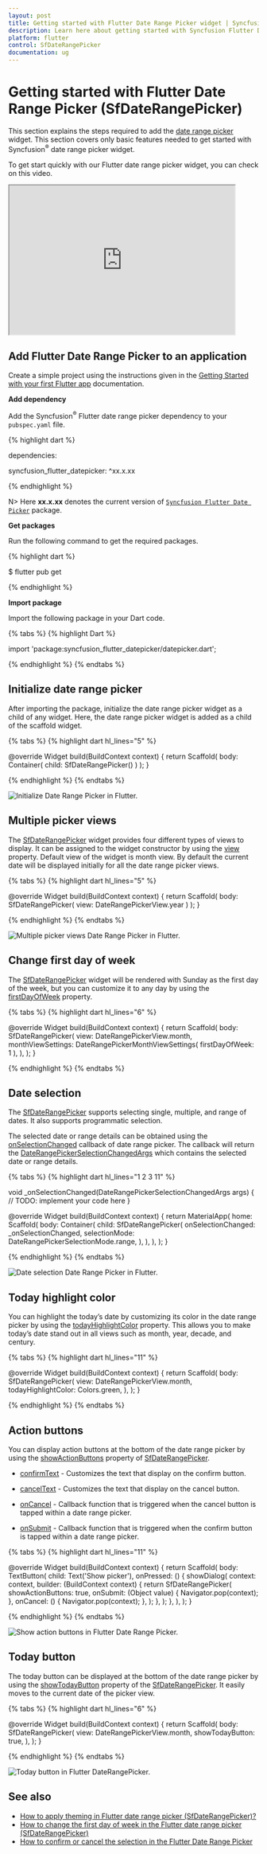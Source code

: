 ```yaml
---
layout: post
title: Getting started with Flutter Date Range Picker widget | Syncfusion
description: Learn here about getting started with Syncfusion Flutter Date Range Picker (SfDateRangePicker) widget, its elements, and more.
platform: flutter
control: SfDateRangePicker
documentation: ug
---
```


# Getting started with Flutter Date Range Picker (SfDateRangePicker)

This section explains the steps required to add the [date range picker](https://www.syncfusion.com/flutter-widgets/flutter-daterangepicker) widget. This section covers only basic features needed to get started with Syncfusion<sup>&reg;</sup> date range picker widget.

To get start quickly with our Flutter date range picker widget, you can check on this video.

<style>#flutterDateRangePickerVideoTutorial{width : 90% !important; height: 300px !important }</style>
<iframe id='flutterDateRangePickerVideoTutorial' src='https://www.youtube.com/embed/3TyuUVExuPs'></iframe>

## Add Flutter Date Range Picker to an application

Create a simple project using the instructions given in the [Getting Started with your first Flutter app](https://docs.flutter.dev/get-started/test-drive#choose-your-ide) documentation.

**Add dependency**

Add the Syncfusion<sup>&reg;</sup> Flutter date range picker dependency to your `pubspec.yaml` file.

{% highlight dart %}

dependencies:

syncfusion_flutter_datepicker: ^xx.x.xx

{% endhighlight %}

N> Here **xx.x.xx** denotes the current version of [`Syncfusion Flutter Date Picker`](https://pub.dev/packages/syncfusion_flutter_datepicker/versions) package.

**Get packages** 

Run the following command to get the required packages.

{% highlight dart %}

$ flutter pub get

{% endhighlight %}

**Import package**

Import the following package in your Dart code.

{% tabs %}
{% highlight Dart %}

import 'package:syncfusion_flutter_datepicker/datepicker.dart';

{% endhighlight %}
{% endtabs %}

## Initialize date range picker

After importing the package, initialize the date range picker widget as a child of any widget. Here, the date range picker widget is added as a child of the scaffold widget.

{% tabs %}
{% highlight dart hl_lines="5" %}

  @override
  Widget build(BuildContext context) {
    return Scaffold(
      body: Container(
        child: SfDateRangePicker()
      )
    );
  }
	
{% endhighlight %}
{% endtabs %}

![Initialize Date Range Picker in Flutter.](images/getting-started/flutter-daterangepicker-initialize.png)

## Multiple picker views

The [SfDateRangePicker](https://pub.dev/documentation/syncfusion_flutter_datepicker/latest/datepicker/SfDateRangePicker-class.html) widget provides four different types of views to display. It can be assigned to the widget constructor by using the [view](https://pub.dev/documentation/syncfusion_flutter_datepicker/latest/datepicker/SfDateRangePicker/view.html) property. Default view of the widget is month view. By default the current date will be displayed initially for all the date range picker views.

{% tabs %}
{% highlight dart hl_lines="5" %}

  @override
  Widget build(BuildContext context) {
    return Scaffold(
      body: SfDateRangePicker(
        view: DateRangePickerView.year
      )
    );
  }

{% endhighlight %}
{% endtabs %}

![Multiple picker views Date Range Picker in Flutter.](images/getting-started/flutter-daterangepicker-year-view.png)

## Change first day of week

The [SfDateRangePicker](https://pub.dev/documentation/syncfusion_flutter_datepicker/latest/datepicker/SfDateRangePicker-class.html) widget will be rendered with Sunday as the first day of the week, but you can customize it to any day by using the [firstDayOfWeek](https://pub.dev/documentation/syncfusion_flutter_datepicker/latest/datepicker/DateRangePickerMonthViewSettings/firstDayOfWeek.html) property.

{% tabs %}
{% highlight dart hl_lines="6" %}

  @override
  Widget build(BuildContext context) {
    return Scaffold(
      body: SfDateRangePicker(
        view: DateRangePickerView.month,
        monthViewSettings: DateRangePickerMonthViewSettings(
          firstDayOfWeek: 1
        ),
      ),
    );
  }

{% endhighlight %}
{% endtabs %}

## Date selection

The [SfDateRangePicker](https://pub.dev/documentation/syncfusion_flutter_datepicker/latest/datepicker/SfDateRangePicker-class.html) supports selecting single, multiple, and range of dates. It also supports programmatic selection.

The selected date or range details can be obtained using the [onSelectionChanged](https://pub.dev/documentation/syncfusion_flutter_datepicker/latest/datepicker/SfDateRangePicker/onSelectionChanged.html) callback of date range picker. The callback will return the [DateRangePickerSelectionChangedArgs](https://pub.dev/documentation/syncfusion_flutter_datepicker/latest/datepicker/DateRangePickerSelectionChangedArgs-class.html) which contains the selected date or range details.

{% tabs %}
{% highlight dart hl_lines="1 2 3 11" %}

  void _onSelectionChanged(DateRangePickerSelectionChangedArgs args) {
    // TODO: implement your code here
  }

  @override
  Widget build(BuildContext context) {
    return MaterialApp(
      home: Scaffold(
        body: Container(
          child: SfDateRangePicker(
            onSelectionChanged: _onSelectionChanged,
            selectionMode: DateRangePickerSelectionMode.range,
          ),
        ),
      ),
    );
  }

{% endhighlight %}
{% endtabs %}

![Date selection Date Range Picker in Flutter.](images/getting-started/flutter-daterandepicker-range-selection.png)

## Today highlight color

You can highlight the today’s date by customizing its color in the date range picker by using the [todayHighlightColor](https://pub.dev/documentation/syncfusion_flutter_datepicker/latest/datepicker/SfDateRangePicker/todayHighlightColor.html) property. This allows you to make today’s date stand out in all views such as month, year, decade, and century.


{% tabs %}
{% highlight dart hl_lines="11" %}

  @override
  Widget build(BuildContext context) {
    return Scaffold(
      body: SfDateRangePicker(
        view: DateRangePickerView.month,
        todayHighlightColor: Colors.green,
      ),
    );
  }

{% endhighlight %}
{% endtabs %}

## Action buttons

You can display action buttons at the bottom of the date range picker by using the [showActionButtons](https://pub.dev/documentation/syncfusion_flutter_datepicker/latest/datepicker/SfDateRangePicker/showActionButtons.html) property of [SfDateRangePicker](https://pub.dev/documentation/syncfusion_flutter_datepicker/latest/datepicker/SfDateRangePicker-class.html).

* [confirmText](https://pub.dev/documentation/syncfusion_flutter_datepicker/latest/datepicker/SfDateRangePicker/confirmText.html) - Customizes the text that display on the confirm button.

* [cancelText](https://pub.dev/documentation/syncfusion_flutter_datepicker/latest/datepicker/SfDateRangePicker/cancelText.html) - Customizes the text that display on the cancel button.

* [onCancel](https://pub.dev/documentation/syncfusion_flutter_datepicker/latest/datepicker/SfDateRangePicker/onCancel.html) - Callback function that is triggered when the cancel button is tapped within a date range picker.

* [onSubmit](https://pub.dev/documentation/syncfusion_flutter_datepicker/latest/datepicker/SfDateRangePicker/onSubmit.html) - Callback function that is triggered when the confirm button is tapped within a date range picker.

{% tabs %}
{% highlight dart hl_lines="11" %}

  @override
  Widget build(BuildContext context) {
    return Scaffold(
      body: TextButton(
        child: Text('Show picker'),
        onPressed: () {
          showDialog<Widget>(
            context: context,
            builder: (BuildContext context) {
              return SfDateRangePicker(
                showActionButtons: true,
                onSubmit: (Object value) {
                  Navigator.pop(context);
                },
                onCancel: () {
                  Navigator.pop(context);
                },
              );
            },
          );
        },
      ),
    );
  }     

{% endhighlight %}
{% endtabs %}

![Show action buttons in Flutter Date Range Picker.](images/getting-started/flutter-daterangepicker-confirm-and-cancel-buttons.png)  
  
## Today button

The today button can be displayed at the bottom of the date range picker by using the [showTodayButton](https://pub.dev/documentation/syncfusion_flutter_datepicker/latest/datepicker/SfDateRangePicker/showTodayButton.html) property of the [SfDateRangePicker](https://pub.dev/documentation/syncfusion_flutter_datepicker/latest/datepicker/SfDateRangePicker-class.html). It easily moves to the current date of the picker view.

{% tabs %}
{% highlight dart hl_lines="6" %}

  @override
  Widget build(BuildContext context) {
    return Scaffold(
      body: SfDateRangePicker(
        view: DateRangePickerView.month,
        showTodayButton: true,
      ),
    );
  }

{% endhighlight %}
{% endtabs %}

![Today button in Flutter DateRangePicker.](images/getting-started/flutter-daterangepicker-today-button.jpg)  

## See also

* [How to apply theming in Flutter date range picker (SfDateRangePicker)?](https://support.syncfusion.com/kb/article/10342/how-to-apply-theming-in-the-flutter-date-range-picker-sfdaterangepicker)
* [How to change the first day of week in the Flutter date range picker (SfDateRangePicker)](https://support.syncfusion.com/kb/article/10803/how-to-change-the-first-day-of-week-in-the-flutter-date-range-picker-sfdaterangepicker)
* [How to confirm or cancel the selection in the Flutter Date Range Picker](https://support.syncfusion.com/kb/article/10924/how-to-confirm-or-cancel-the-selection-in-the-flutter-date-range-picker)